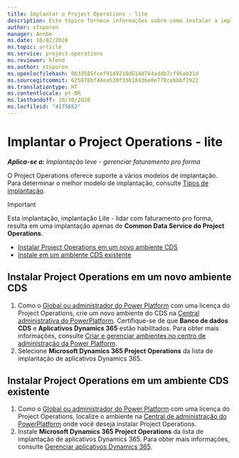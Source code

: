 ```yaml
---
title: Implantar o Project Operations - lite
description: Este tópico fornece informações sobre como instalar a implantação simplificada do Project Operations - transação para faturamento pro forma.
author: stsporen
manager: Annbe
ms.date: 10/02/2020
ms.topic: article
ms.service: project-operations
ms.reviewer: kfend
ms.author: stsporen
ms.openlocfilehash: 0633585fcef91d9218d6140764addb7cf96ab31d
ms.sourcegitcommit: 625878bf48ea530f3381843be0e778cebbbf1922
ms.translationtype: HT
ms.contentlocale: pt-BR
ms.lasthandoff: 10/30/2020
ms.locfileid: "4175652"
---
```

# <a name="deploy-project-operations---lite"></a>Implantar o Project Operations - lite

_**Aplica-se a:** Implantação leve - gerenciar faturamento pro forma_

O Project Operations oferece suporte a vários modelos de implantação. Para determinar o melhor modelo de implantação, consulte [Tipos de implantação](determine-deployment-type.md).


> [!IMPORTANT]
> Esta implantação, implantação Lite - lidar com faturamento pro forma, resulta em uma implantação apenas de **Common Data Service do Project Operations**.

- [Instalar Project Operations em um novo ambiente CDS](#new)
- [Instale em um ambiente CDS existente](#existing)



## <a name="install-project-operations-to-a-new-cds-environment"></a><a name="new"></a>Instalar Project Operations em um novo ambiente CDS

1. Como o [Global ou administrador do Power Platform](https://docs.microsoft.com/power-platform/admin/global-service-administrators-can-administer-without-license) com uma licença do Project Operations, crie um novo ambiente do CDS na [Central administrativa do PowerPlatform](https://admin.powerplatform.com). Certifique-se de que **Banco de dados CDS** e **Aplicativos Dynamics 365** estão habilitados. Para obter mais informações, consulte [Criar e gerenciar ambientes no centro de administração da Power Platform](https://docs.microsoft.com/power-platform/admin/create-environment#create-an-environment-in-the-power-platform-admin-center).
2. Selecione **Microsoft Dynamics 365 Project Operations** da lista de implantação de aplicativos Dynamics 365.


## <a name="install-project-operations-to-an-existing-cds-environment"></a><a name="existing"></a>Instalar Project Operations em um ambiente CDS existente

1. Como o [Global ou administrador do Power Platform](https://docs.microsoft.com/power-platform/admin/global-service-administrators-can-administer-without-license) com uma licença do Project Operations, localize o ambiente na [Central de administração do PowerPlatform](https://admin.powerplatform.com) onde você deseja instalar Project Operations.
2. Instale **Microsoft Dynamics 365 Project Operations** da lista de implantação de aplicativos Dynamics 365. Para obter mais informações, consulte [Gerenciar aplicativos Dynamics 365](https://docs.microsoft.com/power-platform/admin/manage-apps).



